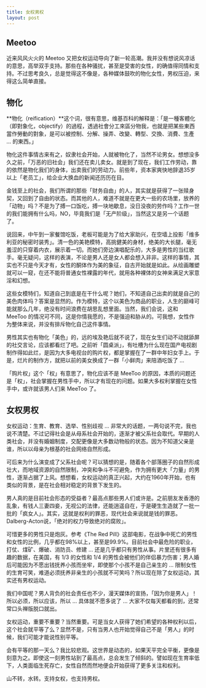 ```yaml
---
title: 女权男权
layout: post
---
```


## Meetoo

近来风风火火的 Meetoo 又把女权运动导向了新一轮高潮。我并没有想说风凉话的意思，高举双手支持。那些在各种骚扰，甚至是受害的女性，的确值得同情和支持。不过思考良久，总是觉得这不像是，各种媒体鼓吹的物化女性，男权压迫，来得这么简单直接。

## 物化

**物化（reification）**这个词，很有意思，维基百科的解释是：「是一種客體化（即對象化，objectify）的過程，透過社會分工來區分物我，也就是把某些東西當作勞動的對象，是可以被控制、分解、操弄、改變、轉型、交換、消費、生產 … 的東西。」

物化这件事情古来有之，奴隶社会开始，人就被物化了，当然不论男女。想想没多久之前，「万恶的旧社会」我们还在卖儿卖女。就是到了现在，我们工作劳动，靠的依然是物化我们的身体，出卖我们的劳动力。前些年，资本家爽快地辞退35岁以上「老员工」，给企业大换血的新闻还历历在目。

金钱至上的社会，我们所谓的那些「财务自由」的人，其实就是获得了一张赎身契，又回到了自由的状态。而其他的人，难道不就是在更大一些的农场里，放养的「动物」吗？不是为了搏一口饭吃，搏一块地歇息，没日没夜的劳作吗？工作一世的我们能拥有什么吗，NO，毕竟我们是「无产阶级」，当然这又是另一个话题了。

说回来，中午到一家餐馆吃饭，老板可能是为了给大家助兴，在空墙上投影「维多利亚的秘密时装秀」。清一色的美艳模特，高挑健美的身材，绝美的大长腿，毫无羞涩的只穿着内衣，展示着一切。而她们旁边演唱配乐的，大多是男性的当红歌手。毫无疑问，这样的表演，不论是男人还是女人都会想入非非。这样的事情，其实也不只是今天才有，女性的酮体作为美的象征，自古开始就是如此。从绘画雕塑就可以一窥，在还不能将普通女性裸露的年代，就用各种裸体的女神来满足大家意淫和幻想。

这些女模特们，知道自己到底是在干什么呢？她们，不知道自己出卖的就是自己的美色肉体吗？答案是显然的。作为模特，这个以美色为商品的职业，人生的巅峰可能就那么几年，绝没有时间浪费在胡思乱想里面。当然，我们会说，这和 MeeToo 的情况可不同，这是你情我愿的，不是强迫和胁从的。可我想，女性作为整体来说，并没有排斥物化自己这件事情。

男性其实也有物化「美色」的，远的埃及艳后就不说了，现在女生们动不动就舔屏的社交言论，应该都看烂了吧。之前听「圆桌派」，有吐槽为什么现在国产电视剧制作得如此烂，是因为大多电视台的购片权，都是掌握在了一群中年妇女手上。于是，烂片的制作方，就把以前的美女换成了一群「小鲜肉」来陪酒吃饭了 ...

「购片权」这个「权」有意思了，物化应该不是 MeeToo 的原因，本质的问题还是「权」，社会掌握在男性手中，所以才有现在的问题。如果大多权利掌握在女性手中，或许就该男人们来 MeeToo 了。


## 女权男权

女权运动：生育、教育、选举、性别歧视 ... 非常大的话题，一两句说不完，我也说不清楚。不过记得社会是从母系社会开始的，逐渐才被父系社会取代。早期的人类社会，并没有婚姻制度，交配更像是大多数动物般的状态。因为不知道父亲是谁，所以以母亲为根基的社会网络自然形成。

可后来为什么演变成了父系社会呢？可以猜想的是，随着各个部落圈子的自然形成壮大，而地域资源的自然限制，冲突和争斗不可避免，作为拥有更大「力量」的男性，逐渐占据了上风。想想看，女权运动的真正兴起，大约在1960年开始，也有类似的背景，是在社会相对稳定的背景下发生的。

男人真的是目前社会形态的受益者？最高点那些男人们或许是。之前朋友发香港的乱象，有钱人三妻四妾，无视公的法律，还能逍遥自在，于是硬生生造就了一批一批的「疯女人」。其实，这就是权利的罪恶，现代社会来说就是钱的罪恶。Dalberg-Acton说，「绝对的权力导致绝对的腐败」。

可惜更多的男性只是炮灰。参考《The Red Pill》这部电影，在战争中死亡的男性和女性的比例，几乎都在98%以上，甚至是99.9%。目前社会中最危险的职业，打仗、煤矿、爆破、消防员、修建 ... 还是几乎都只有男性从事。片里还有很多有趣的数据，在美国，有 1/3 的女性和 1/4 的男性会被他们的伴侣暴力伤害；男人婚后可能因为不愿出钱抚养小孩而坐牢，即使那个小孩不是自己亲生的 ... 限制女性的生育可笑，难道必须抚养非亲生的小孩就不可笑吗？所以现在除了女权运动，其实还有男权运动。

我们中国呢？男人背负的社会责任也不少，漫天媒体的宣扬，「因为你是男人」！所以必须，所以应该，所以 ... 具体就不愿多说了 ... 大家不仅每天都看的到，还常常口头禅版脱口就出。

女权运动，重要不重要？当然重要。可是当女人获得了她们希望的各种权利以后，这个社会就平等了么？显然不是，只有当男人也开始觉得自己不是「男人」的时候，我们可能才能说性别平等。

会有平等的那一天么？我比较悲观。这世界是动态的，如果天平完全平衡，更像是刻意为之。即使这一刻男性站到了最高点，总会发生了倾斜的。譬如现在生育率低下，人类面临生死存亡，女性自然而然地便会开始获得了更多关注和权利。

山不转，水转。支持女权，也支持男权。

